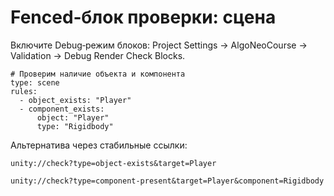 # Fenced‑блок проверки: сцена

Включите Debug‑режим блоков: Project Settings → AlgoNeoCourse → Validation → Debug Render Check Blocks.

```check
# Проверим наличие объекта и компонента
type: scene
rules:
  - object_exists: "Player"
  - component_exists:
      object: "Player"
      type: "Rigidbody"
```

Альтернатива через стабильные ссылки:

```
unity://check?type=object-exists&target=Player
```

```
unity://check?type=component-present&target=Player&component=Rigidbody
```
